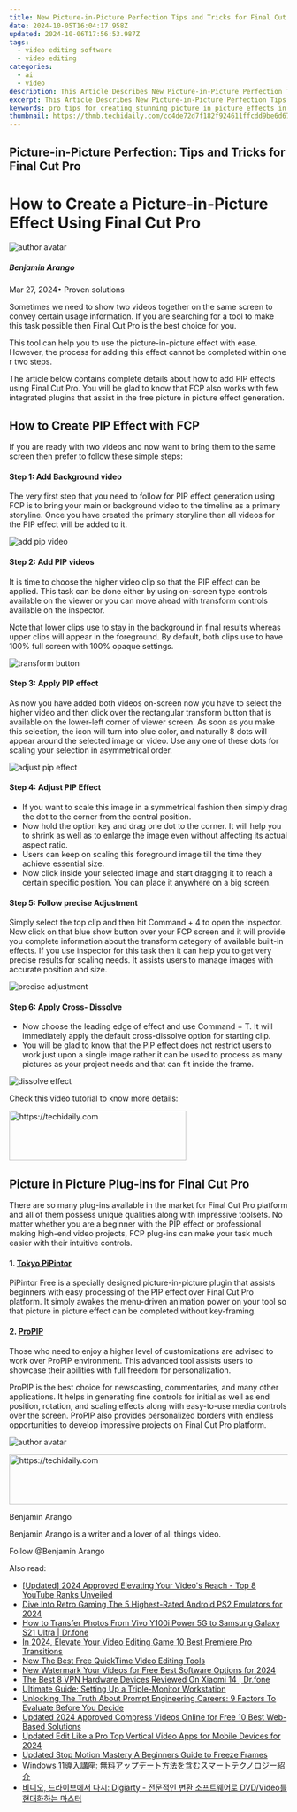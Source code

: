 ```yaml
---
title: New Picture-in-Picture Perfection Tips and Tricks for Final Cut Pro for 2024
date: 2024-10-05T16:04:17.958Z
updated: 2024-10-06T17:56:53.987Z
tags: 
  - video editing software
  - video editing
categories: 
  - ai
  - video
description: This Article Describes New Picture-in-Picture Perfection Tips and Tricks for Final Cut Pro for 2024
excerpt: This Article Describes New Picture-in-Picture Perfection Tips and Tricks for Final Cut Pro for 2024
keywords: pro tips for creating stunning picture in picture effects in final cut pro,adjusting aspect ratio in final cut pro tips and tricks for editors,captioning in final cut pro x tips and tricks for success,free sound effect resources for final cut pro tips tricks and best practices,noise reduction mastery tips and tricks for final cut pro x users,picture in picture perfection tips and tricks for final cut pro,color perfection in final cut pro 2023 tips and techniques
thumbnail: https://thmb.techidaily.com/cc4de72d7f182f924611ffcdd9be6d67698446b35913acbf3e4fc8c5af445646.jpg
---
```


## Picture-in-Picture Perfection: Tips and Tricks for Final Cut Pro

# How to Create a Picture-in-Picture Effect Using Final Cut Pro

![author avatar](https://images.wondershare.com/filmora/article-images/benjamin-arango-author.jpg)

##### Benjamin Arango

 Mar 27, 2024• Proven solutions

Sometimes we need to show two videos together on the same screen to convey certain usage information. If you are searching for a tool to make this task possible then Final Cut Pro is the best choice for you.

This tool can help you to use the picture-in-picture effect with ease. However, the process for adding this effect cannot be completed within one r two steps.

The article below contains complete details about how to add PIP effects using Final Cut Pro. You will be glad to know that FCP also works with few integrated plugins that assist in the free picture in picture effect generation.

## How to Create PIP Effect with FCP

If you are ready with two videos and now want to bring them to the same screen then prefer to follow these simple steps:

#### Step 1: Add Background video

The very first step that you need to follow for PIP effect generation using FCP is to bring your main or background video to the timeline as a primary storyline. Once you have created the primary storyline then all videos for the PIP effect will be added to it.

![add pip video](https://images.wondershare.com/filmora/article-images/add-pip-videos-in-fcp.jpg)

#### Step 2: Add PIP videos

It is time to choose the higher video clip so that the PIP effect can be applied. This task can be done either by using on-screen type controls available on the viewer or you can move ahead with transform controls available on the inspector.

Note that lower clips use to stay in the background in final results whereas upper clips will appear in the foreground. By default, both clips use to have 100% full screen with 100% opaque settings.

![transform button](https://images.wondershare.com/filmora/article-images/transform-button-in-fcp.jpg)

#### Step 3: Apply PIP effect

As now you have added both videos on-screen now you have to select the higher video and then click over the rectangular transform button that is available on the lower-left corner of viewer screen. As soon as you make this selection, the icon will turn into blue color, and naturally 8 dots will appear around the selected image or video. Use any one of these dots for scaling your selection in asymmetrical order.

![adjust pip effect](https://images.wondershare.com/filmora/article-images/adjust-pip-effect-in-fcp.jpg)

#### Step 4: Adjust PIP Effect

* If you want to scale this image in a symmetrical fashion then simply drag the dot to the corner from the central position.
* Now hold the option key and drag one dot to the corner. It will help you to shrink as well as to enlarge the image even without affecting its actual aspect ratio.
* Users can keep on scaling this foreground image till the time they achieve essential size.
* Now click inside your selected image and start dragging it to reach a certain specific position. You can place it anywhere on a big screen.

#### Step 5: Follow precise Adjustment

Simply select the top clip and then hit Command + 4 to open the inspector. Now click on that blue show button over your FCP screen and it will provide you complete information about the transform category of available built-in effects. If you use inspector for this task then it can help you to get very precise results for scaling needs. It assists users to manage images with accurate position and size.

![precise adjustment](https://images.wondershare.com/filmora/article-images/precise-adjustment-in-fcp.jpg)

#### Step 6: Apply Cross- Dissolve

* Now choose the leading edge of effect and use Command + T. It will immediately apply the default cross-dissolve option for starting clip.
* You will be glad to know that the PIP effect does not restrict users to work just upon a single image rather it can be used to process as many pictures as your project needs and that can fit inside the frame.

![dissolve effect](https://images.wondershare.com/filmora/article-images/dissolve-effect-in-fcp.jpg)

Check this video tutorial to know more details:

<!-- affiliate ads begin -->
<a href="https://wigfever.sjv.io/c/5597632/2014850/22899" target="_top" id="2014850">
  <img src="//a.impactradius-go.com/display-ad/22899-2014850" border="0" alt="https://techidaily.com" width="320" height="90"/>
</a>
<img height="0" width="0" src="https://wigfever.sjv.io/i/5597632/2014850/22899" style="position:absolute;visibility:hidden;" border="0" />
<!-- affiliate ads end -->

## Picture in Picture Plug-ins for Final Cut Pro

There are so many plug-ins available in the market for Final Cut Pro platform and all of them possess unique qualities along with impressive toolsets. No matter whether you are a beginner with the PIP effect or professional making high-end video projects, FCP plug-ins can make your task much easier with their intuitive controls.

#### 1. [Tokyo PiPintor](https://fxfactory.com/blog/final-cut-pro/free-final-cut-pro-x-picture-in-picture-effect/)

PiPintor Free is a specially designed picture-in-picture plugin that assists beginners with easy processing of the PIP effect over Final Cut Pro platform. It simply awakes the menu-driven animation power on your tool so that picture in picture effect can be completed without key-framing.

#### 2. [ProPIP](http://store.pixelfilmstudios.com/product/propip/)

Those who need to enjoy a higher level of customizations are advised to work over ProPIP environment. This advanced tool assists users to showcase their abilities with full freedom for personalization.

ProPIP is the best choice for newscasting, commentaries, and many other applications. It helps in generating fine controls for initial as well as end position, rotation, and scaling effects along with easy-to-use media controls over the screen. ProPIP also provides personalized borders with endless opportunities to develop impressive projects on Final Cut Pro platform.

![author avatar](https://images.wondershare.com/filmora/article-images/benjamin-arango-author.jpg)

<!-- affiliate ads begin -->
<a href="https://aligracehair.sjv.io/c/5597632/1938698/19272" target="_top" id="1938698">
  <img src="//a.impactradius-go.com/display-ad/19272-1938698" border="0" alt="https://techidaily.com" width="728" height="90"/>
</a>
<img height="0" width="0" src="https://aligracehair.sjv.io/i/5597632/1938698/19272" style="position:absolute;visibility:hidden;" border="0" />
<!-- affiliate ads end -->

Benjamin Arango

Benjamin Arango is a writer and a lover of all things video.

Follow @Benjamin Arango

<ins class="adsbygoogle"
      style="display:block"
      data-ad-client="ca-pub-7571918770474297"
      data-ad-slot="8358498916"
      data-ad-format="auto"
      data-full-width-responsive="true"></ins>

<span class="atpl-alsoreadstyle">Also read:</span>
<div><ul>
<li><a href="https://facebook-video-share.techidaily.com/updated-2024-approved-elevating-your-videos-reach-top-8-youtube-ranks-unveiled/"><u>[Updated] 2024 Approved Elevating Your Video's Reach - Top 8 YouTube Ranks Unveiled</u></a></li>
<li><a href="https://screen-recording.techidaily.com/dive-into-retro-gaming-the-5-highest-rated-android-ps2-emulators-for-2024/"><u>Dive Into Retro Gaming The 5 Highest-Rated Android PS2 Emulators for 2024</u></a></li>
<li><a href="https://android-transfer.techidaily.com/how-to-transfer-photos-from-vivo-y100i-power-5g-to-samsung-galaxy-s21-ultra-drfone-by-drfone-transfer-from-android-transfer-from-android/"><u>How to Transfer Photos From Vivo Y100i Power 5G to Samsung Galaxy S21 Ultra | Dr.fone</u></a></li>
<li><a href="https://ai-vdieo-software.techidaily.com/in-2024-elevate-your-video-editing-game-10-best-premiere-pro-transitions/"><u>In 2024, Elevate Your Video Editing Game 10 Best Premiere Pro Transitions</u></a></li>
<li><a href="https://ai-video-tools.techidaily.com/new-the-best-free-quicktime-video-editing-tools/"><u>New The Best Free QuickTime Video Editing Tools</u></a></li>
<li><a href="https://ai-video-tools.techidaily.com/new-watermark-your-videos-for-free-best-software-options-for-2024/"><u>New Watermark Your Videos for Free Best Software Options for 2024</u></a></li>
<li><a href="https://fake-location.techidaily.com/the-best-8-vpn-hardware-devices-reviewed-on-xiaomi-14-drfone-by-drfone-virtual-android/"><u>The Best 8 VPN Hardware Devices Reviewed On Xiaomi 14 | Dr.fone</u></a></li>
<li><a href="https://techtrends.techidaily.com/ultimate-guide-setting-up-a-triple-monitor-workstation/"><u>Ultimate Guide: Setting Up a Triple-Monitor Workstation</u></a></li>
<li><a href="https://tech-hub.techidaily.com/unlocking-the-truth-about-prompt-engineering-careers-9-factors-to-evaluate-before-you-decide/"><u>Unlocking The Truth About Prompt Engineering Careers: 9 Factors To Evaluate Before You Decide</u></a></li>
<li><a href="https://ai-video-tools.techidaily.com/updated-2024-approved-compress-videos-online-for-free-10-best-web-based-solutions/"><u>Updated 2024 Approved Compress Videos Online for Free 10 Best Web-Based Solutions</u></a></li>
<li><a href="https://ai-video-tools.techidaily.com/updated-edit-like-a-pro-top-vertical-video-apps-for-mobile-devices-for-2024/"><u>Updated Edit Like a Pro Top Vertical Video Apps for Mobile Devices for 2024</u></a></li>
<li><a href="https://ai-video-tools.techidaily.com/updated-stop-motion-mastery-a-beginners-guide-to-freeze-frames/"><u>Updated Stop Motion Mastery A Beginners Guide to Freeze Frames</u></a></li>
<li><a href="https://tech-revival.techidaily.com/1725284569886-windows-11/"><u>Windows 11導入講座: 無料アップデート方法を含むスマートテクノロジー紹介</u></a></li>
<li><a href="https://some-approaches.techidaily.com/digiarty-dvdvideo/"><u>비디오, 드라이브에서 다시: Digiarty - 전문적인 변환 소프트웨어로 DVD/Video를 현대화하는 마스터</u></a></li>
</ul></div>

